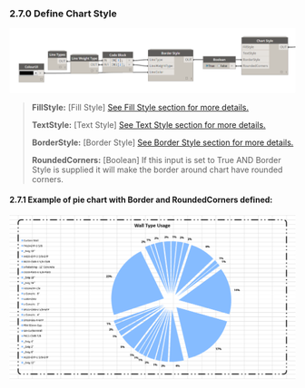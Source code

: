 ### 2.7.0 Define Chart Style

![](charts_06.png)

<blockquote>
<p><b> FillStyle:</b> [Fill Style] <a href="http://konradsobon.gitbooks.io/bumblebee-primer/content/210_fill_style.html">See Fill Style section for more details.</a></p>
<p><b> TextStyle:</b> [Text Style] <a href="http://konradsobon.gitbooks.io/bumblebee-primer/content/220_text_style.html">See Text Style section for more details.</a></p>
<p><b> BorderStyle:</b> [Border Style] <a href="http://konradsobon.gitbooks.io/bumblebee-primer/content/230_border_style.html">See Border Style section for more details.</a></p>
<p><b> RoundedCorners:</b> [Boolean] If this input is set to True AND Border Style is supplied it will make the border around chart have rounded corners.</p>
</blockquote>


#### 2.7.1 Example of pie chart with Border and RoundedCorners defined:


![](charts_05-01.png)
